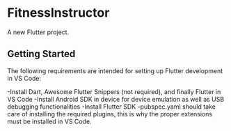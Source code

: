 # FitnessInstructor

A new Flutter project.

## Getting Started

The following requirements are intended for setting up Flutter development in VS Code:

-Install Dart, Awesome Flutter Snippers (not required), and finally Flutter in VS Code
-Install Android SDK in device for device emulation as well as USB debugging functionalities
-Install Flutter SDK
-pubspec.yaml should take care of installing the required plugins, this is why the proper extensions must be installed in VS Code.
